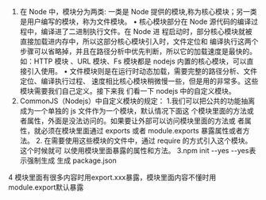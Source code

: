 1. 在 Node 中，模块分为两类: 一类是 Node 提供的模块,称为核心模块；另一类是用户编写的模块，称为文件模块。 • 核心模块部分在 Node 源代码的编译过程中，编译进了二进制执行文件。在 Node 进 程启动时，部分核心模块就被直接加载进内存中，所以这部分核心模块引入时，文件定位和 编译执行这两个步骤可以省略掉，并且在路径分析中优先判断，所以它的加载速度是最快的。 如：HTTP 模块 、URL 模块、Fs 模块都是 nodejs 内置的核心模块，可以直接引入使用。 • 文件模块则是在运行时动态加载，需要完整的路径分析、文件定位、编译执行过程、 速度相比核心模块稍微慢一些，但是用的非常多。这些模块需要我们自己定义。接下来我 们看一下 nodejs 中的自定义模块。
2. CommonJS（Nodejs）中自定义模块的规定： 1.我们可以把公共的功能抽离成为一个单独的 js 文件作为一个模块，默认情况下面这 个模块里面的方法或者属性，外面是没法访问的。如果要让外部可以访问模块里面的方法或 者属性，就必须在模块里面通过 exports 或者 module.exports 暴露属性或者方法。 2. 在需要使用这些模块的文件中，通过 require 的方式引入这个模块。这个时候就可 以使用模块里面暴露的属性和方法。
3.npm init --yes  --yes表示强制生成   生成 package.json


4 模块里面有很多内容时用export.xxx暴露，模块里面内容不懂时用module.export默认暴露